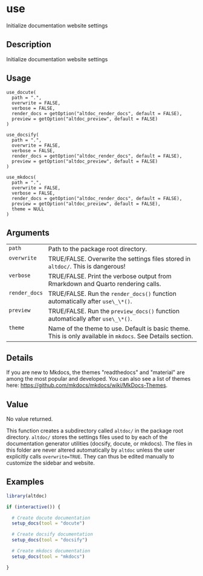 
# use

Initialize documentation website settings

## Description

Initialize documentation website settings

## Usage

<pre><code class='language-R'>use_docute(
  path = ".",
  overwrite = FALSE,
  verbose = FALSE,
  render_docs = getOption("altdoc_render_docs", default = FALSE),
  preview = getOption("altdoc_preview", default = FALSE)
)

use_docsify(
  path = ".",
  overwrite = FALSE,
  verbose = FALSE,
  render_docs = getOption("altdoc_render_docs", default = FALSE),
  preview = getOption("altdoc_preview", default = FALSE)
)

use_mkdocs(
  path = ".",
  overwrite = FALSE,
  verbose = FALSE,
  render_docs = getOption("altdoc_render_docs", default = FALSE),
  preview = getOption("altdoc_preview", default = FALSE),
  theme = NULL
)
</code></pre>

## Arguments

<table>
<tr>
<td style="white-space: nowrap; font-family: monospace; vertical-align: top">
<code id="use_docute_:_path">path</code>
</td>
<td>
Path to the package root directory.
</td>
</tr>
<tr>
<td style="white-space: nowrap; font-family: monospace; vertical-align: top">
<code id="use_docute_:_overwrite">overwrite</code>
</td>
<td>
TRUE/FALSE. Overwrite the settings files stored in
<code style="white-space: pre;">⁠altdoc/⁠</code>. This is dangerous!
</td>
</tr>
<tr>
<td style="white-space: nowrap; font-family: monospace; vertical-align: top">
<code id="use_docute_:_verbose">verbose</code>
</td>
<td>
TRUE/FALSE. Print the verbose output from Rmarkdown and Quarto rendering
calls.
</td>
</tr>
<tr>
<td style="white-space: nowrap; font-family: monospace; vertical-align: top">
<code id="use_docute_:_render_docs">render_docs</code>
</td>
<td>
TRUE/FALSE. Run the <code>render_docs()</code> function automatically
after <code style="white-space: pre;">⁠use\_\*()⁠</code>.
</td>
</tr>
<tr>
<td style="white-space: nowrap; font-family: monospace; vertical-align: top">
<code id="use_docute_:_preview">preview</code>
</td>
<td>
TRUE/FALSE. Run the <code>preview_docs()</code> function automatically after
<code style="white-space: pre;">⁠use\_\*()⁠</code>.
</td>
</tr>
<tr>
<td style="white-space: nowrap; font-family: monospace; vertical-align: top">
<code id="use_docute_:_theme">theme</code>
</td>
<td>
Name of the theme to use. Default is basic theme. This is only available
in <code>mkdocs</code>. See Details section.
</td>
</tr>
</table>

## Details

If you are new to Mkdocs, the themes "readthedocs" and "material" are
among the most popular and developed. You can also see a list of themes
here:
<a href="https://github.com/mkdocs/mkdocs/wiki/MkDocs-Themes">https://github.com/mkdocs/mkdocs/wiki/MkDocs-Themes</a>.

## Value

No value returned.

This function creates a subdirectory called
<code style="white-space: pre;">⁠altdoc/⁠</code> in the package root
directory. <code style="white-space: pre;">⁠altdoc/⁠</code> stores the
settings files used to by each of the documentation generator utilities
(docsify, docute, or mkdocs). The files in this folder are never altered
automatically by <code>altdoc</code> unless the user explicitly calls
<code>overwrite=TRUE</code>. They can thus be edited manually to
customize the sidebar and website.

## Examples

``` r
library(altdoc)

if (interactive()) {

  # Create docute documentation
  setup_docs(tool = "docute")

  # Create docsify documentation
  setup_docs(tool = "docsify")

  # Create mkdocs documentation
  setup_docs(tool = "mkdocs")

}
```
